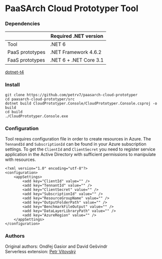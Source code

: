 # PaaSArch Cloud Prototyper Tool

### Dependencies
|                 | Required .NET version          |
|-----------------|-----------------------|
| Tool            | .NET 6                |
| PaaS prototypes | .NET Framework 4.6.2  |
| FaaS prototypes | .NET 6 + .NET Core 3.1 |

[dotnet-t4](https://www.nuget.org/packages/dotnet-t4/)

### Install
```
git clone https://github.com/petrv7/paasarch-cloud-prototyper
cd paasarch-cloud-prototyper/src
dotnet build CloudPrototyper.Console/CloudPrototyper.Console.csproj -o build
cd build
./CloudPrototyper.Console.exe
```

### Configuration
Tool requires configuration file in order to create resources in Azure. The ```TennandId``` and ```SubscriptionId``` can be found in your Azure subscription settings. To get the ```ClientId``` and ```ClientSecret``` you need to register service application in the Active Directory with sufficient permissions to manipulate with resources.
```
<?xml version="1.0" encoding="utf-8"?>
<configuration>
	<appSettings>
		<add key="ClientId" value="" />
		<add key="TennantId" value="" />
		<add key="ClientSecret" value="" />
		<add key="SubscriptionId" value="" />
		<add key="ResourceGroupName" value="" />
		<add key="OutputFolderPath" value="" />
		<add key="BenchmarkFileOutput" value="" />
		<add key="DataLayerLibraryPath" value="" />
		<add key="AzureRegion" value="" />
	</appSettings>
</configuration>
```

### Authors 
Original authors: Ondřej Gasior and David Gešvindr<br />
Serverless extension: [Petr Vitovský](https://github.com/petrv7)
